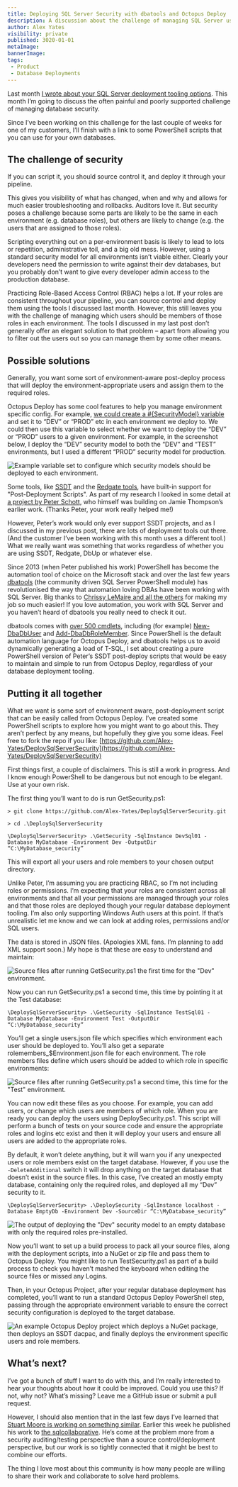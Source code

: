 ```yaml
---
title: Deploying SQL Server Security with dbatools and Octopus Deploy
description: A discussion about the challenge of managing SQL Server users and roles, and a script that uses dbatools to version control and deploy them.
author: Alex Yates
visibility: private
published: 3020-01-01
metaImage: 
bannerImage: 
tags:
 - Product
 - Database Deployments
---
```


Last month [I wrote about your SQL Server deployment tooling options](https://octopus.com/blog/sql-server-deployment-options-for-octopus-deploy). This month I’m going to discuss the often painful and poorly supported challenge of managing database security.

Since I’ve been working on this challenge for the last couple of weeks for one of my customers, I’ll finish with a link to some PowerShell scripts that you can use for your own databases.

## The challenge of security

If you can script it, you should source control it, and deploy it through your pipeline. 

This gives you visibility of what has changed, when and why and allows for much easier troubleshooting and rollbacks. Auditors love it. But security poses a challenge because some parts are likely to be the same in each environment (e.g. database roles), but others are likely to change (e.g. the users that are assigned to those roles).

Scripting everything out on a per-environment basis is likely to lead to lots or repetition, administrative toil, and a big old mess. However, using a standard security model for all environments isn’t viable either. Clearly your developers need the permission to write against their dev databases, but you probably don’t want to give every developer admin access to the production database.

Practicing Role-Based Access Control (RBAC) helps a lot. If your roles are consistent throughout your pipeline, you can source control and deploy them using the tools I discussed last month. However, this still leaves you with the challenge of managing which users should be members of those roles in each environment. The tools I discussed in my last post don’t generally offer an elegant solution to that problem – apart from allowing you to filter out the users out so you can manage them by some other means.

## Possible solutions

Generally, you want some sort of environment-aware post-deploy process that will deploy the environment-appropriate users and assign them to the required roles.

Octopus Deploy has some cool features to help you manage environment specific config. For example, [we could create a #{SecurityModel} variable](https://octopus.com/docs/projects/variables) and set it to “DEV” or “PROD” etc in each environment we deploy to. We could then use this variable to select whether we want to deploy the “DEV” or “PROD” users to a given environment. For example, in the screenshot below, I deploy the “DEV” security model to both the “DEV” and “TEST” environments, but I used a different “PROD” security model for production.

![Example variable set to configure which security models should be deployed to each environment.](octopus-vars.png "width=500")
 
Some tools, like [SSDT](https://docs.microsoft.com/en-us/sql/ssdt/how-to-specify-predeployment-or-postdeployment-scripts?view=sql-server-ver15) and the [Redgate tools](https://documentation.red-gate.com/soc6/common-tasks/working-with-pre-post-deployment-scripts), have built-in support for "Post-Deployment Scripts". As part of my research I looked in some detail at [a project by Peter Schott](http://schottsql.blogspot.com/2013/05/ssdt-setting-different-permissions-per.html), who himself was building on Jamie Thompson’s earlier work. (Thanks Peter, your work really helped me!)

However, Peter’s work would only ever support SSDT projects, and as I discussed in my previous post, there are lots of deployment tools out there. (And the customer I’ve been working with this month uses a different tool.) What we really want was something that works regardless of whether you are using SSDT, Redgate, DbUp or whatever else.

Since 2013 (when Peter published his work) PowerShell has become the automation tool of choice on the Microsoft stack and over the last few years [dbatools](https://dbatools.io/) (the community driven SQL Server PowerShell module) has revolutionised the way that automation loving DBAs have been working with SQL Server. Big thanks to [Chrissy LeMaire and all the others](https://dbatools.io/team/) for making my job so much easier! If you love automation, you work with SQL Server and you haven’t heard of dbatools you really need to check it out.

dbatools comes with [over 500 cmdlets](https://dbatools.io/commands/), including (for example) [New-DbaDbUser](https://docs.dbatools.io/#New-DbaDbUser) and [Add-DbaDbRoleMember](https://docs.dbatools.io/#Add-DbaDbRoleMember). Since PowerShell is the default automation language for Octopus Deploy, and dbatools helps us to avoid dynamically generating a load of T-SQL, I set about creating a pure PowerShell version of Peter’s SSDT post-deploy scripts that would be easy to maintain and simple to run from Octopus Deploy, regardless of your database deployment tooling.

## Putting it all together

What we want is some sort of environment aware, post-deployment script that can be easily called from Octopus Deploy. I’ve created some PowerShell scripts to explore how you might want to go about this. They aren’t perfect by any means, but hopefully they give you some ideas. Feel free to fork the repo if you like:
[https://github.com/Alex-Yates/DeploySqlServerSecurity](https://github.com/Alex-Yates/DeploySqlServerSecurity)

First things first, a couple of disclaimers. This is still a work in progress. And I know enough PowerShell to be dangerous but not enough to be elegant. Use at your own risk.

The first thing you’ll want to do is run GetSecurity.ps1:

`> git clone https://github.com/Alex-Yates/DeploySqlServerSecurity.git`

`> cd .\DeploySqlServerSecurity`

`\DeploySqlServerSecurity> .\GetSecurity -SqlInstance DevSql01 -Database MyDatabase -Environment Dev -OutputDir “C:\MyDatabase_security”`

This will export all your users and role members to your chosen output directory.

Unlike Peter, I’m assuming you are practicing RBAC, so I’m not including roles or permissions. I’m expecting that your roles are consistent across all environments and that all your permissions are managed through your roles and that those roles are deployed though your regular database deployment tooling. I’m also only supporting Windows Auth users at this point. If that’s unrealistic let me know and we can look at adding roles, permissions and/or SQL users.

The data is stored in JSON files. (Apologies XML fans. I’m planning to add XML support soon.) My hope is that these are easy to understand and maintain:
 
![Source files after running GetSecurity.ps1 the first time for the "Dev" environment.](get-security1.png "width=300")

Now you can run GetSecurity.ps1 a second time, this time by pointing it at the Test database:

`\DeploySqlServerSecurity> .\GetSecurity -SqlInstance TestSql01 -Database MyDatabase -Environment Test -OutputDir “C:\MyDatabase_security”`

You’ll get a single users.json file which specifies which environment each user should be deployed to. You’ll also get a separate rolemembers_$Environment.json file for each environment. The role members files define which users should be added to which role in specific environments:

![Source files after running GetSecurity.ps1 a second time, this time for the "Test" environment.](get-security2.png "width=500")
 
You can now edit these files as you choose. For example, you can add users, or change which users are members of which role. When you are ready you can deploy the users using DeploySecurity.ps1. This script will perform a bunch of tests on your source code and ensure the appropriate roles and logins etc exist and then it will deploy your users and ensure all users are added to the appropriate roles.

By default, it won’t delete anything, but it will warn you if any unexpected users or role members exist on the target database. However, if you use the `-DeleteAdditional` switch it will drop anything on the target database that doesn’t exist in the source files. In this case, I’ve created an mostly empty database, containing only the required roles, and deployed all my “Dev” security to it.

`\DeploySqlServerSecurity> .\DeploySecurity -SqlInstance localhost -Database EmptyDb -Environment Dev -SourceDir “C:\MyDatabase_security”`

![The output of deploying the "Dev" security model to an empty database with only the required roles pre-installed.](deploy-logs.png "width=500")
 
Now you’ll want to set up a build process to pack all your source files, along with the deployment scripts, into a NuGet or zip file and pass them to Octopus Deploy. You might like to run TestSecurity.ps1 as part of a build process to check you haven’t mashed the keyboard when editing the source files or missed any Logins.

Then, in your Octopus Project, after your regular database deployment has completed, you’ll want to run a standard Octopus Deploy PowerShell step, passing through the appropriate environment variable to ensure the correct security configuration is deployed to the target database.

![An example Octopus Deploy project which deploys a NuGet package, then deploys an SSDT dacpac, and finally deploys the environment specific users and role members.](octopus-project.png "width=500")
 
## What’s next?

I’ve got a bunch of stuff I want to do with this, and I’m really interested to hear your thoughts about how it could be improved. Could you use this? If not, why not? What’s missing? Leave me a GitHub issue or submit a pull request.

However, I should also mention that in the last few days I’ve learned that [Stuart Moore is working on something similar](https://github.com/sqlcollaborative/dbasecurityscan). Earlier this week he published his work to [the sqlcollaborative](https://github.com/sqlcollaborative). He’s come at the problem more from a security auditing/testing perspective than a source control/deployment perspective, but our work is so tightly connected that it might be best to combine our efforts.

The thing I love most about this community is how many people are willing to share their work and collaborate to solve hard problems.
